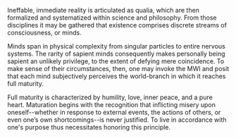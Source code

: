Ineffable, immediate reality is articulated as qualia, which are then formalized and systematized within science and philosophy. From those disciplines it may be gathered that existence comprises discrete streams of consciousness, or minds.

Minds span in physical complexity from singular particles to entire nervous systems. The rarity of sapient minds consequently makes personally being sapient an unlikely privilege, to the extent of defying mere coincidence. To make sense of their circumstances, then, one may invoke the MWI and posit that each mind subjectively perceives the world-branch in which it reaches full maturity.

Full maturity is characterized by humility, love, inner peace, and a pure heart. Maturation begins with the recognition that inflicting misery upon oneself--whether in response to external events, the actions of others, or even one’s own shortcomings--is never justified. To live in accordance with one's purpose thus necessitates honoring this principle.
